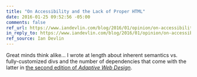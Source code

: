 ```yaml
---
title: "On Accessibility and the Lack of Proper HTML"
date: 2016-01-25 09:52:56 -05:00
comments: false
ref_url: https://www.iandevlin.com/blog/2016/01/opinion/on-accessibility-and-the-lack-of-proper-html
in_reply_to: https://www.iandevlin.com/blog/2016/01/opinion/on-accessibility-and-the-lack-of-proper-html
ref_source: Ian Devlin
---
```


Great minds think alike… I wrote at length about inherent semantics vs. fully-customized divs and the number of dependencies that come with the latter in [the second edition of *Adaptive Web Design*](https://adaptivewebdesign.info/2nd-edition/).
